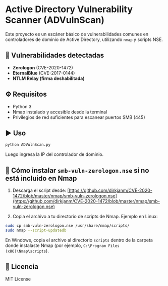 # Active Directory Vulnerability Scanner (ADVulnScan)

Este proyecto es un escáner básico de vulnerabilidades comunes en controladores de dominio de Active Directory, utilizando `nmap` y scripts NSE.

## 🚨 Vulnerabilidades detectadas

- **Zerologon** (CVE-2020-1472)
- **EternalBlue** (CVE-2017-0144)
- **NTLM Relay (firma deshabilitada)**

## ⚙️ Requisitos

- Python 3
- Nmap instalado y accesible desde la terminal
- Privilegios de red suficientes para escanear puertos SMB (445)

## ▶️ Uso

```bash
python ADVulnScan.py
```

Luego ingresa la IP del controlador de dominio.

## 🔧 Cómo instalar `smb-vuln-zerologon.nse` si no está incluido en Nmap

1. Descarga el script desde:
   [https://github.com/dirkjanm/CVE-2020-1472/blob/master/nmap/smb-vuln-zerologon.nse](https://github.com/dirkjanm/CVE-2020-1472/blob/master/nmap/smb-vuln-zerologon.nse)

2. Copia el archivo a tu directorio de scripts de Nmap. Ejemplo en Linux:

```bash
sudo cp smb-vuln-zerologon.nse /usr/share/nmap/scripts/
sudo nmap --script-updatedb
```

En Windows, copia el archivo al directorio `scripts` dentro de la carpeta donde instalaste Nmap (por ejemplo, `C:\Program Files (x86)\Nmap\scripts`).

## 📄 Licencia

MIT License
